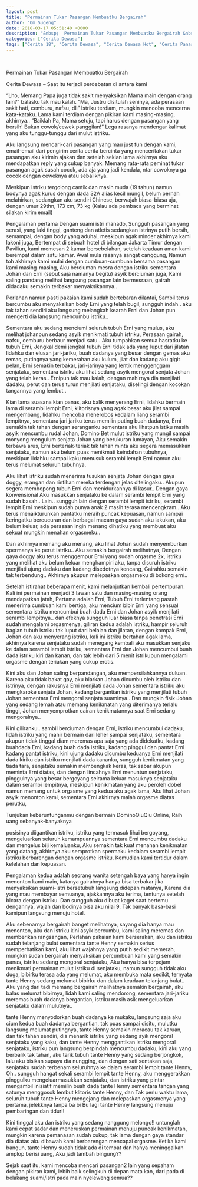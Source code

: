 ```yaml
---
layout: post
title: "Permainan Tukar Pasangan Membuatku Bergairah"
author: "Om Sugeng"
date: 2018-03-17 05:51:40 +0000
description: "&nbsp;  Permainan Tukar Pasangan Membuatku Bergairah &nbsp;  Cerita Dewasa &#8211;\u00a0Saat itu terjadi perdebatan di antara kami  \u201cLho, Memang Papa juga tidak sakit menyaksikan Mama main dengan orang lai..."
categories: ["Cerita Dewasa"]
tags: ["Cerita 18", "Cerita Dewasa", "Cerita Dewasa Hot", "Cerita Panas", "Kumpulan Cerita Dewasa"]
---
```


&nbsp;

Permainan Tukar Pasangan Membuatku Bergairah
&nbsp;

Cerita Dewasa &#8211; Saat itu terjadi perdebatan di antara kami

“Lho, Memang Papa juga tidak sakit menyaksikan Mama main dengan orang lain?” balasku tak mau kalah.
“Ma, Justru disitulah seninya, ada perasaan sakit hati, cemburu, nafsu, dll”
Istriku terdiam, mungkin mencoba mencerna kata-kataku. Lama kami terdiam dengan pikiran kami masing-masing, akhirnya..
“Baiklah Pa, Mama setuju, tapi harus dengan pasangan yang bersih! Bukan cowok/cewek panggilan!”
Lega rasanya mendengar kalimat yang aku tunggu-tunggu dari mulut istriku.

Aku langsung mencari-cari pasangan yang mau just fun dengan kami, email-email dari pengirim cerita cerita bercinta yang menceritakan tukar pasangan aku kirimin ajakan dan setelah sekian lama akhirnya aku mendapatkan reply yang cukup banyak. Memang rata-rata peminat tukar pasangan agak susah cocok, ada aja yang jadi kendala, ntar cowoknya ga cocok dengan ceweknya atau sebaliknya.

Meskipun istriku tergolong cantik dan masih muda (19 tahun) namun bodynya agak kurus dengan dada 32A alias kecil mungil, belum pernah melahirkan, sedangkan aku sendiri Chinese, berwajah biasa-biasa aja, dengan umur 29thn, 173 cm, 73 kg (Kalau ada pembaca yang berminat silakan kirim email)

Pengalaman pertama Dengan suami istri manado, Sungguh pasangan yang serasi, yang laki tinggi, ganteng dan atletis sedangkan istrinya putih bersih, semampai, dengan body yang aduhai, meskipun agak minder akhirnya kami lakoni juga,
Bertempat di sebuah hotel di bilangan Jakarta Timur dengan Paviliun, kami memesan 2 kamar bersebelahan, setelah keadaan aman kami berempat dalam satu kamar. Awal mula rasanya sangat canggung, Namun toh akhirnya kami mulai dengan cumbuan-cumbuan bersama pasangan kami masing-masing, Aku berciuman mesra dengan istriku sementara Johan dan Erni (sebut saja namanya begitu) asyik berciuman juga, Kami saling pandang melihat langsung pasangan lain bermesraan, gairah didadaku semakin terbakar menyaksikannya..

Perlahan namun pasti pakaian kami sudah bertebaran dilantai, Sambil terus bercumbu aku menyaksikan body Erni yang telah bugil, sungguh indah.. aku tak tahan sendiri aku langsung melangkah kearah Erni dan Johan pun mengerti dia langsung mencumbu istriku..

Sementara aku sedang menciumi seluruh tubuh Erni yang mulus, aku melihat johanpun sedang asyik menikmati tubuh istriku, Perasaan gairah, nafsu, cemburu berbaur menjadi satu.. Aku tumpahkan semua hasratku ke tubuh Erni, Jengkal demi jengkal tubuh Erni tidak ada yang luput dari jilatan lidahku dan elusan jari-jariku, buah dadanya yang besar dengan gemas aku remas, putingnya yang kemerahan aku kulum, jilat dan kadang aku gigit pelan, Erni semakin terbakar, jari-jarinya yang lentik menggenggam senjataku, sementara istriku aku lihat sedang asyik mengoral senjata Johan yang telah keras.. Ernipun tak mau kalah, dengan mahirnya dia menjilati dadaku, perut dan terus turun menjilati senjataku, diselingi dengan kocokan tangannya yang lembut..

Kian lama suasana kian panas, aku balik menyerang Erni, lidahku bermain lama di serambi lempit Erni, klitorisnya yang agak besar aku jilat sampai mengembang, lidahku mencoba menerobos kedalam liang serambi lempitnya, sementara jari jariku terus memilin puting buah dadanya, Erni semakin tak tahan dengan seranganku sementara aku lihatpun istiku masih asyik mencumbu rudal Johan, Domino Bet mulut istriku yang mungil sampai monyong mengulum senjata Johan yang berukuran lumayan,
Aku semakin terbawa arus, Erni berteriak-teriak tak tahan minta aku segera memasukkan senjataku, namun aku belum puas menikmati keindahan tubuhnya, meskipun lidahku sampai kaku menusuk serambi lempit Erni namun aku terus melumat seluruh tubuhnya.

Aku lihat istriku sudah menerima tusukan senjata Johan dengan gaya doggy, erangan dan rintihan mereka terdengan jelas ditelingaku.. Akupun segera membopong tubuh Erni dan menidurkannya di kasur.. Dengan gaya konvensional Aku masukkan senjataku ke dalam serambi lempit Erni yang sudah basah.. Lain.. sungguh lain dengan serambi lempit istriku, serambi lempit Erni meskipun sudah punya anak 2 masih terasa mencengkram.. Aku terus menaikturunkan pantatku meraih puncak kepuasan, namun sampai keringatku bercucuran dan berbagai macam gaya sudah aku lakukan, aku belum keluar, ada perasaan ingin menang dihatiku yang membuat aku sekuat mungkin menahan orgasmeku..

Dan akhirnya memang aku menang, aku lihat Johan sudah menyemburkan spermanya ke perut istriku.. Aku semakin bergairah melihatnya, Dengan gaya doggy aku terus menggempur Erni yang sudah orgasme 2x, istriku yang melihat aku belum keluar menghampiri aku, tanpa disuruh istriku menjilati ujung dadaku dan kadang disedotnya kencang, Gairahku semakin tak terbendung.. Akhirnya akupun melepaskan orgasmeku di bokong erni..

Setelah istirahat beberapa menit, kami melanjutkan kembali pertempuran. Kali ini permainan menjadi 3 lawan satu dan masing-masing orang mendapatkan jatah, Pertama adalah Erni, Tubuh Erni terlentang pasrah menerima cumbuan kami bertiga, aku mencium bibir Erni yang sensual sementara istriku mencumbui buah dada Erni dan Johan asyik menjilati serambi lempitnya.. dan efeknya sungguh luar biasa tanpa penetrasi Erni sudah mengalami orgasmenya, giliran kedua adalah istriku, hampir seluruh bagian tubuh istriku tak luput dari belaian dan jilatan, dengan kompak Erni, Johan dan aku menyerang istriku, kali ini istriku bertahan agak lama, akhirnya karena senjataku sudah menegang kembali aku masukkan senjaku ke dalam serambi lempit istriku, sementara Erni dan Johan mencumbui buah dada istriku kiri dan kanan, dan tak lebih dari 5 menit istrikupun mengalami orgasme dengan teriakan yang cukup erotis.

Kini aku dan Johan saling berpandangan, aku mempersilahkannya duluan. Karena aku tidak bakat gay, aku biarkan Johan dicumbu oleh istriku dan istrinya, dengan rakusnya Erni menjilati dada Johan sementara istriku aku mengkaroke senjata Johan, kadang bergantian istriku yang menjilati tubuh Johan sementara Erni mengoral senjata suaminya.. Dan mungkin fisik Johan yang sedang lemah atau memang kenikmatan yang diterimanya terlalu tinggi, Johan menyemprotkan cairan kenikmatannya saat Erni sedang mengoralnya..

Kini giliranku.. sambil berciuman dengan Erni, istriku mencumbui dadaku, lidah istriku yang mahir bermain dari leher sampai senjataku, sementara akupun tidak tinggal diam meremas apa saja yang ada didekatku, kadang buahdada Erni, kadang buah dada istriku, kadang pinggul dan pantat Erni kadang pantat istriku, kini ujung dadaku dicumbu keduanya Erni menjilati dada kiriku dan istriku menjilati dada kananku, sungguh kenikmatan yang tiada tara, senjataku semakin membengkak keras, tak sabar akupun meminta Erni diatas, dan dengan lincahnya Erni menuntun senjataku, pinggulnya yang besar bergoyang seirama keluar masuknya senjataku dalam serambi lempitnya,
meskipun kenikmatan yang aku peroleh dobel namun memang untuk orgasme yang kedua aku agak lama, Aku lihat Johan asyik menonton kami, sementara Erni akhirnya malah orgasme diatas perutku,

Tunjukan keberuntunganmu dengan bermain DominoQiuQiu Online, Raih uang sebanyak-banyaknya

posisinya diigantikan istriku, istriku yang termasuk lihai bergoyang, mengeluarkan seluruh kemampuannya sementara Erni mencumbu dadaku dan mengelus biji kemaluanku, Aku semakin tak kuat menahan kenikmatan yang datang, akhirnya aku semprotkan spermaku kedalam serambi lempit istriku berbarengan dengan orgasme istriku. Kemudian kami tertidur dalam kelelahan dan kepuasan.

Pengalaman kedua adalah seorang wanita setengah baya yang hanya ingin menonton kami main, katanya gairahnya hanya bisa terbakar jika menyaksikan suami-istri bersetubuh langsung didepan matanya, Karena dia yang mau membayar semuanya, ajakkannya aku terima, tentunya setelah bicara dengan istriku. Dan sungguh aku dibuat kaget saat bertemu dengannya, wajah dan bodinya bisa aku nilai 9. Tak banyak basa-basi kamipun langsung menuju hotel.

Aku sebenarnya bergairah banget melihatnya, sayang dia hanya mau menonton, aku dan istriku kini asyik bercumbu, kami saling meremas dan memberikan rangsangan, Perlahan pakaian kami berserakan, aku dan istriku sudah telanjang bulat sementara tante Henny semakin serius memperhatikan kami, aku lihat wajahnya yang putih sedikit memerah, mungkin sudah bergairah menyaksikan percumbuan kami yang semakin panas, istriku sedang mengoral senjataku, Aku hanya bisa terpejam menikmati permainan mulut istriku di senjataku, namun sungguh tidak aku duga, bibirku terasa ada yang melumat, aku membuka mata sedikit, ternyata tante Henny sedang melumat bibirku dan dalam keadaan telanjang bulat.. Aku yang dari tadi memang bergairah melihatnya semakin bergairah, aku balas melumat bibirnya, lidah kami saling mendorong, sementara jari-jariku meremas buah dadanya bergantian, istriku masih asik mengeluarkan senjataku dalam mulutnya..

tante Henny menyodorkan buah dadanya ke mukaku, langsung saja aku cium kedua buah dadanya bergantian, tak puas sampai disitu, mulutku langsung melumat putingnya, tante Henny semakin meracau tak karuan, dan tak tahan sendiri, dia menarik istriku yang sedang ayik mengoral senjataku yang kaku, dan tante Henny menggantikan istriku mengoral senjataku, istriku pun langsung berpindah mencumbu dadaku, kini aku yang berbalik tak tahan, aku tarik tubuh tante Henny yang sedang berjongkok, lalu aku bisikan supaya dia nungging, dan dengan sati sentakan saja, senjataku sudah terbenam seluruhnya ke dalam serambi lempit tante Henny, Oh.. sungguh hangat sekali serambi lempit tante Henny, aku menggerakkan pinggulku mengeluarmasukkan senjataku, dan istriku yang pintar mengambil inisiatif memilin buah dada tante Henny sementara tangan yang satunya menggosok lembut klitoris tante Henny, dan Tak perlu waktu lama, seluruh tubuh tante Henny mengejang dan melepaskan orgasmenya yang pertama, jelekknya tanpa ba bi Bu lagi tante Henny langsung menuju pembaringan dan tidur!!

Kini tinggal aku dan istriku yang sedang nanggung melongo!! untunglah kami cepat sadar dan meneruskan permainan menuju puncak kenikmatan, mungkin karena pemanasan sudah cukup, tak lama dengan gaya standar dia diatas aku dibawah kami berbarengan mencapai orgasme. Ketika kami bangun, tante Henny sudah tidak ada di tempat dan hanya meninggalkan amplop berisi uang, Aku jadi tambah bingung??

Sejak saat itu, kami mencoba mencari pasangan2 lain yang sepaham dengan pikiran kami, lebih baik selingkuh di depan mata kan, dari pada di belakang suami/istri pada main nyeleweng semua??